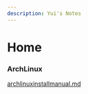 ```yaml
---
description: Yui's Notes
---
```


# Home

### ArchLinux

[archlinuxinstallmanual.md](archlinuxinstallmanual.md "mention")
